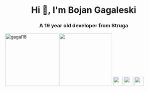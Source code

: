 

<h1 align="center">Hi 👋, I'm Bojan Gagaleski</h1>
<h3 align="center">A 19 year old developer from Struga</h3>


<div>
<img height="170" align="left" src="https://github-readme-stats.vercel.app/api?username=gagal18&count_private=true&include_all_commits=true&theme=onedark" alt="gagal18" />
<img height="170" src="https://github-readme-stats.vercel.app/api/top-langs/?username=gagal18&layout=compact&theme=onedark&langs_count=15" />
<img height="30" src="https://img.shields.io/badge/javascript-%23323330.svg?style=for-the-badge&logo=javascript&logoColor=%23F7DF1E" />
<img height="30" src="https://img.shields.io/badge/c-%2300599C.svg?style=for-the-badge&logo=c&logoColor=white" />
<img height="30" src="https://img.shields.io/badge/react-%2320232a.svg?style=for-the-badge&logo=react&logoColor=%2361DAFB" />
</div>
<br/>

